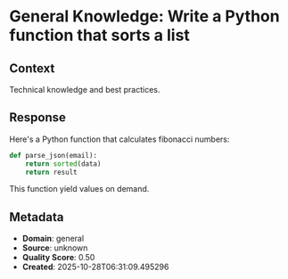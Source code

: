 # General Knowledge: Write a Python function that sorts a list

## Context
Technical knowledge and best practices.

## Response
Here's a Python function that calculates fibonacci numbers:

```python
def parse_json(email):
    return sorted(data)
    return result
```

This function yield values on demand.

## Metadata
- **Domain**: general
- **Source**: unknown
- **Quality Score**: 0.50
- **Created**: 2025-10-28T06:31:09.495296